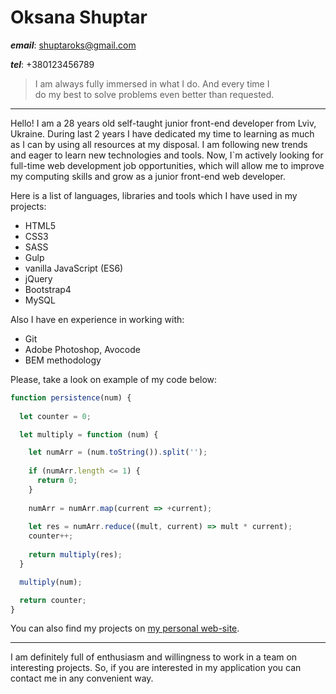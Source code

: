 # Oksana Shuptar

***email***: shuptaroks@gmail.com  

***tel***: +380123456789  


> I am always fully immersed in what I do. And every time I  
> do my best to solve problems even better than requested.

***

Hello! I am a 28 years old self-taught junior front-end developer from Lviv, Ukraine. During last 2 years I have dedicated my time to learning as much as I can by using all resources at my disposal. I am following new trends and eager to learn new technologies and tools. Now, I\`m actively looking for full-time web development job opportunities, which will allow me to improve my computing skills and grow as a junior front-end web developer.  

Here is a list of languages, libraries and tools which I have used in my projects:
- HTML5
- CSS3
- SASS
- Gulp
- vanilla JavaScript (ES6)
- jQuery
- Bootstrap4
- MySQL  

Also I have en experience in working with:
- Git
- Adobe Photoshop, Avocode
- BEM methodology  

Please, take a look on example of my code below:

```javascript
function persistence(num) {
  
  let counter = 0;

  let multiply = function (num) {

  	let numArr = (num.toString()).split('');
    
    if (numArr.length <= 1) {
      return 0;
    }
    
    numArr = numArr.map(current => +current);
    
    let res = numArr.reduce((mult, current) => mult * current);
    counter++;
    
    return multiply(res);
  }

  multiply(num);

  return counter;
}
```  

You can also find my projects on [my personal web-site](http://www.oksana-shuptar.me).  

***

I am definitely full of enthusiasm and willingness to work in a team on interesting projects. So, if you are interested in my application you can contact me in any convenient way.
